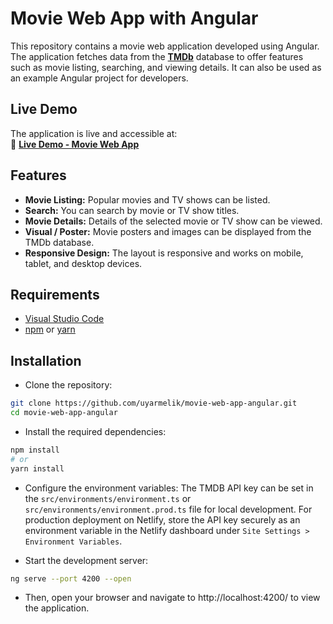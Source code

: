 # Movie Web App with Angular
This repository contains a movie web application developed using Angular. The application fetches data from the **[TMDb](https://www.themoviedb.org/)** database to offer features such as movie listing, searching, and viewing details. It can also be used as an example Angular project for developers.

## Live Demo  
The application is live and accessible at:  
🔗 **[Live Demo - Movie Web App](https://movie-web-app-angular.netlify.app/home)** 

## Features
- **Movie Listing:** Popular movies and TV shows can be listed.
- **Search:** You can search by movie or TV show titles.
- **Movie Details:** Details of the selected movie or TV show can be viewed.
- **Visual / Poster:** Movie posters and images can be displayed from the TMDb database.
- **Responsive Design:** The layout is responsive and works on mobile, tablet, and desktop devices.

## Requirements
- [Visual Studio Code](https://code.visualstudio.com/)
- [npm](https://www.npmjs.com/) or [yarn](https://yarnpkg.com/)

## Installation
- Clone the repository:
```bash
git clone https://github.com/uyarmelik/movie-web-app-angular.git
cd movie-web-app-angular
```

- Install the required dependencies:
```bash
npm install
# or
yarn install
```

- Configure the environment variables: The TMDB API key can be set in the `src/environments/environment.ts` or `src/environments/environment.prod.ts` file for local development. For production deployment on Netlify, store the API key securely as an environment variable in the Netlify dashboard under `Site Settings > Environment Variables`.

- Start the development server:

```bash
ng serve --port 4200 --open
```

- Then, open your browser and navigate to http://localhost:4200/ to view the application.
